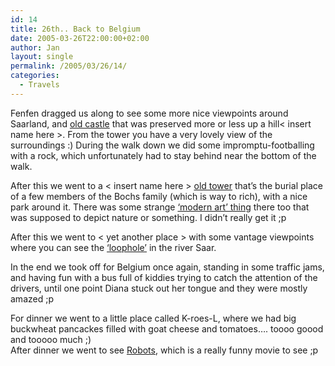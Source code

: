 ```yaml
---
id: 14
title: 26th.. Back to Belgium
date: 2005-03-26T22:00:00+02:00
author: Jan
layout: single
permalink: /2005/03/26/14/
categories:
  - Travels
---
```

Fenfen dragged us along to see some more nice viewpoints around Saarland, and [old castle]("/assets/files/2005/03/IMG_0347-me.jpg) that was preserved more or less up a hill< insert name here >. From the tower you have a very lovely view of the surroundings :) During the walk down we did some impromptu-footballing with a rock, which unfortunately had to stay behind near the bottom of the walk.

After this we went to a < insert name here > [old tower]("/assets/files/2005/03/IMG_0347-me.jpg) that&#8217;s the burial place of a few members of the Bochs family (which is way to rich), with a nice park around it. There was some strange [&#8216;modern art&#8217; thing]("/assets/files/2005/03/IMG_0348-me.jpg) there too that was supposed to depict nature or something. I didn&#8217;t really get it ;p

After this we went to < yet another place > with some vantage viewpoints where you can see the [&#8216;loophole&#8217;]("/assets/files/2005/03/IMG_0355-me.jpg) in the river Saar.

In the end we took off for Belgium once again, standing in some traffic jams, and having fun with a bus full of kiddies trying to catch the attention of the drivers, until one point Diana stuck out her tongue and they were mostly amazed ;p

For dinner we went to a little place called K-roes-L, where we had big buckwheat pancackes filled with goat cheese and tomatoes&#8230;. toooo goood and tooooo much ;)  
After dinner we went to see [Robots](http://www.imdb.com/title/tt0358082/), which is a really funny movie to see ;p